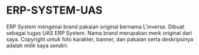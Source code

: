 # ERP-SYSTEM-UAS
ERP System mengenai brand pakaian original bernama L'inverse. Dibuat sebagai tugas UAS ERP System.
Nama brand merupakan merk original dari saya.
Copyright untuk foto karakter, banner, dan pakaian serta deskripsinya adalah milik saya sendiri.
